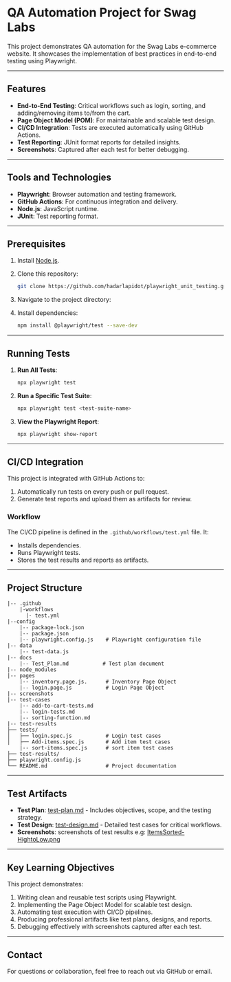 # QA Automation Project for Swag Labs

This project demonstrates QA automation for the Swag Labs e-commerce website. It showcases the implementation of best practices in end-to-end testing using Playwright.

---

## Features

- **End-to-End Testing**: Critical workflows such as login, sorting, and adding/removing items to/from the cart.
- **Page Object Model (POM)**: For maintainable and scalable test design.
- **CI/CD Integration**: Tests are executed automatically using GitHub Actions.
- **Test Reporting**: JUnit format reports for detailed insights.
- **Screenshots**: Captured after each test for better debugging.

---

## Tools and Technologies

- **Playwright**: Browser automation and testing framework.
- **GitHub Actions**: For continuous integration and delivery.
- **Node.js**: JavaScript runtime.
- **JUnit**: Test reporting format.

---

## Prerequisites

1. Install [Node.js](https://nodejs.org/).
2. Clone this repository:
   ```bash
   git clone https://github.com/hadarlapidot/playwright_unit_testing.git
   ```
3. Navigate to the project directory:

4. Install dependencies:
   ```bash
   npm install @playwright/test --save-dev
   ```

---

## Running Tests

1. **Run All Tests**:
   ```bash
   npx playwright test
   ```
2. **Run a Specific Test Suite**:
   ```bash
   npx playwright test <test-suite-name>
   ```
3. **View the Playwright Report**:
   ```bash
   npx playwright show-report
   ```

---

## CI/CD Integration

This project is integrated with GitHub Actions to:

1. Automatically run tests on every push or pull request.
2. Generate test reports and upload them as artifacts for review.

### Workflow

The CI/CD pipeline is defined in the `.github/workflows/test.yml` file. It:

- Installs dependencies.
- Runs Playwright tests.
- Stores the test results and reports as artifacts.

---

## Project Structure

```
|-- .github
    |-workflows
      |- test.yml
|--config
    |-- package-lock.json
    |-- package.json
    |-- playwright.config.js    # Playwright configuration file
|-- data
    |-- test-data.js
|-- docs
    |-- Test_Plan.md           # Test plan document
|-- node_modules
|-- pages
    |-- inventory.page.js.      # Inventory Page Object
    |-- login.page.js           # Login Page Object
|-- screenshots
|-- test-cases
    |-- add-to-cart-tests.md
    |-- login-tests.md
    |-- sorting-function.md
|-- test-results
├── tests/
│   ├── login.spec.js           # Login test cases
│   ├── Add-items.spec.js       # Add item test cases
    |-- sort-items.spec.js      # sort item test cases
├── test-results/
├── playwright.config.js
└── README.md                   # Project documentation
```

---

## Test Artifacts

- **Test Plan**: [test-plan.md](./docs/Test-Plan.md) - Includes objectives, scope, and the testing strategy.
- **Test Design**: [test-design.md](./test-cases) - Detailed test cases for critical workflows.
- **Screenshots**: screenshots of test results e.g:
  [ItemsSorted-HightoLow.png](./screenshots/ItemsSorted-HightoLow.png)

---

## Key Learning Objectives

This project demonstrates:

1. Writing clean and reusable test scripts using Playwright.
2. Implementing the Page Object Model for scalable test design.
3. Automating test execution with CI/CD pipelines.
4. Producing professional artifacts like test plans, designs, and reports.
5. Debugging effectively with screenshots captured after each test.

---

## Contact

For questions or collaboration, feel free to reach out via GitHub or email.
